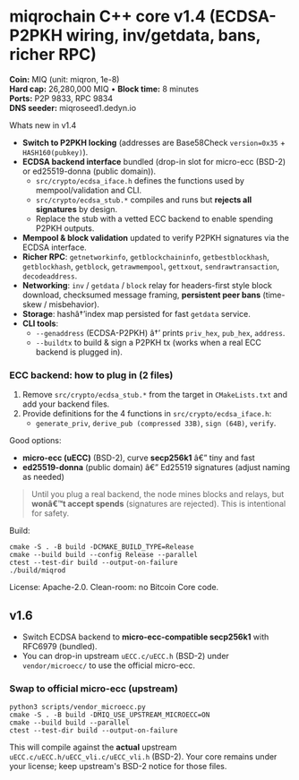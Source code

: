 ﻿
# miqrochain C++ core v1.4 (ECDSA-P2PKH wiring, inv/getdata, bans, richer RPC)

**Coin:** MIQ (unit: miqron, 1e-8)  
**Hard cap:** 26,280,000 MIQ • **Block time:** 8 minutes  
**Ports:** P2P 9833, RPC 9834  
**DNS seeder:** miqroseed1.dedyn.io

Whats new in v1.4
- **Switch to P2PKH locking** (addresses are Base58Check `version=0x35` + `HASH160(pubkey)`).
- **ECDSA backend interface** bundled (drop-in slot for micro-ecc (BSD-2) or ed25519-donna (public domain)).
  - `src/crypto/ecdsa_iface.h` defines the functions used by mempool/validation and CLI.
  - `src/crypto/ecdsa_stub.*` compiles and runs but **rejects all signatures** by design.
  - Replace the stub with a vetted ECC backend to enable spending P2PKH outputs.
- **Mempool & block validation** updated to verify P2PKH signatures via the ECDSA interface.
- **Richer RPC**: `getnetworkinfo`, `getblockchaininfo`, `getbestblockhash`, `getblockhash`, `getblock`, `getrawmempool`, `gettxout`, `sendrawtransaction`, `decodeaddress`.
- **Networking**: `inv` / `getdata` / `block` relay for headers-first style block download, checksumed message framing, **persistent peer bans** (time-skew / misbehavior).
- **Storage**: hashâ†’index map persisted for fast `getdata` service.
- **CLI tools**:
  - `--genaddress` (ECDSA-P2PKH) â†’ prints `priv_hex`, `pub_hex`, `address`.
  - `--buildtx` to build & sign a P2PKH tx (works when a real ECC backend is plugged in).

### ECC backend: how to plug in (2 files)
1. Remove `src/crypto/ecdsa_stub.*` from the target in `CMakeLists.txt` and add your backend files.
2. Provide definitions for the 4 functions in `src/crypto/ecdsa_iface.h`:
   - `generate_priv`, `derive_pub (compressed 33B)`, `sign (64B)`, `verify`.

Good options:
- **micro-ecc (uECC)** (BSD-2), curve **secp256k1** â€” tiny and fast
- **ed25519-donna** (public domain) â€” Ed25519 signatures (adjust naming as needed)

> Until you plug a real backend, the node mines blocks and relays, but **wonâ€™t accept spends** (signatures are rejected). This is intentional for safety.

Build:
```
cmake -S . -B build -DCMAKE_BUILD_TYPE=Release
cmake --build build --config Release --parallel
ctest --test-dir build --output-on-failure
./build/miqrod
```

License: Apache-2.0. Clean-room: no Bitcoin Core code.


## v1.6
- Switch ECDSA backend to **micro-ecc-compatible secp256k1** with RFC6979 (bundled).
- You can drop-in upstream `uECC.c/uECC.h` (BSD-2) under `vendor/microecc/` to use the official micro-ecc.


### Swap to official micro-ecc (upstream)
```
python3 scripts/vendor_microecc.py
cmake -S . -B build -DMIQ_USE_UPSTREAM_MICROECC=ON
cmake --build build --parallel
ctest --test-dir build --output-on-failure
```
This will compile against the **actual** upstream `uECC.c/uECC.h/uECC_vli.c/uECC_vli.h` (BSD-2). Your core remains under your license; keep upstream's BSD-2 notice for those files.

